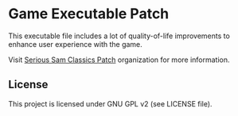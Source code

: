 # Game Executable Patch

This executable file includes a lot of quality-of-life improvements to enhance user experience with the game.

Visit [Serious Sam Classics Patch](https://github.com/SamClassicPatch) organization for more information.

## License

This project is licensed under GNU GPL v2 (see LICENSE file).
